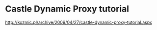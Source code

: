 <!--
id: 436903458
link: http://kevinisom.info/post/436903458/castle-dynamic-proxy-tutorial
slug: castle-dynamic-proxy-tutorial
date: Wed Mar 10 2010 03:38:40 GMT+1300 (NZDT)
raw: {"blog_name":"kevinisom","id":436903458,"post_url":"http://kevinisom.info/post/436903458/castle-dynamic-proxy-tutorial","slug":"castle-dynamic-proxy-tutorial","type":"link","date":"2010-03-09 14:38:40 GMT","timestamp":1268145520,"state":"published","format":"html","reblog_key":"kUFULDTc","tags":[],"short_url":"http://tmblr.co/Zw68YyQ2fuY","highlighted":[],"feed_item":"http://kozmic.pl/archive/2009/04/27/castle-dynamic-proxy-tutorial.aspx","from_feed_id":"650234","note_count":0,"title":"Castle Dynamic Proxy tutorial","url":"http://kozmic.pl/archive/2009/04/27/castle-dynamic-proxy-tutorial.aspx","description":""}
publish: 2010-03-010
tags: 
title: Castle Dynamic Proxy tutorial
-->


Castle Dynamic Proxy tutorial
=============================

<http://kozmic.pl/archive/2009/04/27/castle-dynamic-proxy-tutorial.aspx>

